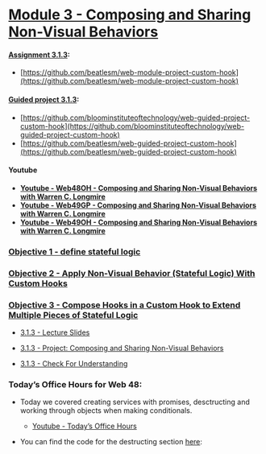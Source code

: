 # [Module 3 - Composing and Sharing Non-Visual Behaviors](./Objects/Object_1.md)

#### [Assignment 3.1.3](./Assign313/README.md):

-   [https://github.com/beatlesm/web-module-project-custom-hook](https://github.com/beatlesm/web-module-project-custom-hook)
   
#### [Guided project 3.1.3](./Guided313):

-   [https://github.com/bloominstituteoftechnology/web-guided-project-custom-hook](https://github.com/bloominstituteoftechnology/web-guided-project-custom-hook)
-   [https://github.com/beatlesm/web-guided-project-custom-hook](https://github.com/beatlesm/web-guided-project-custom-hook)

#### Youtube

-   **[Youtube - Web48OH - Composing and Sharing Non-Visual Behaviors with Warren C. Longmire](https://youtu.be/lkmiNfWXbtU)**
-   **[Youtube - Web49GP - Composing and Sharing Non-Visual Behaviors with Warren C. Longmire](https://youtu.be/GHgSdZb_rOQ)**
-   **[Youtube - Web49OH - Composing and Sharing Non-Visual Behaviors with Warren C. Longmire](https://www.dropbox.com/home/LambdaSchool/U3-W49/W3.1/12012021)**

### [Objective 1 - define stateful logic](./Objects/Object_1.md)

### [Objective 2 - Apply Non-Visual Behavior (Stateful Logic) With Custom Hooks](./Objects/Object_2.md)

### [Objective 3 - Compose Hooks in a Custom Hook to Extend Multiple Pieces of Stateful Logic](./Objects/Object_3.md)

-	[3.1.3 - Lecture Slides](https://docs.google.com/presentation/d/1gI4fQ0BK-XetRughunRYfNfAqHsVDUGXIo1zUr1KMp8/edit?usp=sharing)

-	[3.1.3 - Project: Composing and Sharing Non-Visual Behaviors](./Objects/Project.md)

-	[3.1.3 - Check For Understanding](./Objects/Understanding.md)

### Today’s Office Hours for Web 48:

-	Today we covered creating services with promises, desctructing and working through objects when making conditionals.

	-	[Youtube - Today’s Office Hours](https://youtu.be/lkmiNfWXbtU)
	
-	You can find the code for the destructing section [here](https://codesandbox.io/s/restless-water-v6hkt?file=/src/App.js):

